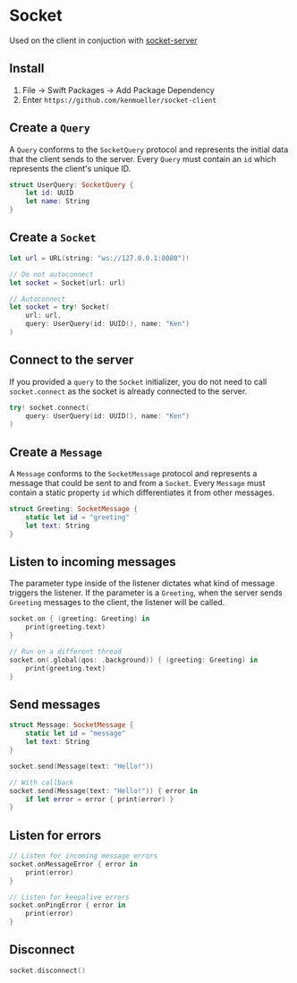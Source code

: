 # Socket

Used on the client in conjuction with [socket-server](https://github.com/kenmueller/socket-server)

## Install

1. File -> Swift Packages -> Add Package Dependency
2. Enter `https://github.com/kenmueller/socket-client`

## Create a `Query`

A `Query` conforms to the `SocketQuery` protocol and represents the initial data that the client sends to the server. Every `Query` must contain an `id` which represents the client's unique ID.

```swift
struct UserQuery: SocketQuery {
    let id: UUID
    let name: String
}
```

## Create a `Socket`

```swift
let url = URL(string: "ws://127.0.0.1:8080")!

// Do not autoconnect
let socket = Socket(url: url)

// Autoconnect
let socket = try! Socket(
    url: url,
    query: UserQuery(id: UUID(), name: "Ken")
)
```

## Connect to the server

If you provided a `query` to the `Socket` initializer, you do not need to call `socket.connect` as the socket is already connected to the server.

```swift
try! socket.connect(
    query: UserQuery(id: UUID(), name: "Ken")
)
```

## Create a `Message`

A `Message` conforms to the `SocketMessage` protocol and represents a message that could be sent to and from a `Socket`. Every `Message` must contain a static property `id` which differentiates it from other messages.

```swift
struct Greeting: SocketMessage {
    static let id = "greeting"
    let text: String
}
```

## Listen to incoming messages

The parameter type inside of the listener dictates what kind of message triggers the listener. If the parameter is a `Greeting`, when the server sends `Greeting` messages to the client, the listener will be called.

```swift
socket.on { (greeting: Greeting) in
    print(greeting.text)
}

// Run on a different thread
socket.on(.global(qos: .background)) { (greeting: Greeting) in
    print(greeting.text)
}
```

## Send messages

```swift
struct Message: SocketMessage {
    static let id = "message"
    let text: String
}

socket.send(Message(text: "Hello!"))

// With callback
socket.send(Message(text: "Hello!")) { error in
    if let error = error { print(error) }
}
```

## Listen for errors

```swift
// Listen for incoming message errors
socket.onMessageError { error in
    print(error)
}

// Listen for keepalive errors
socket.onPingError { error in
    print(error)
}
```

## Disconnect

```swift
socket.disconnect()
```
